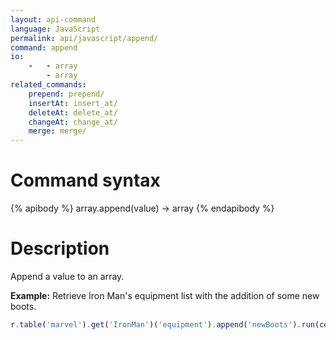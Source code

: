 ```yaml
---
layout: api-command
language: JavaScript
permalink: api/javascript/append/
command: append
io:
    -   - array
        - array
related_commands:
    prepend: prepend/
    insertAt: insert_at/
    deleteAt: delete_at/
    changeAt: change_at/
    merge: merge/
---
```

# Command syntax #

{% apibody %}
array.append(value) &rarr; array
{% endapibody %}

# Description #

Append a value to an array.

__Example:__ Retrieve Iron Man's equipment list with the addition of some new boots.

```js
r.table('marvel').get('IronMan')('equipment').append('newBoots').run(conn, callback)
```


